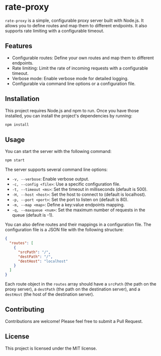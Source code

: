 # rate-proxy

`rate-proxy` is a simple, configurable proxy server built with Node.js. It allows you to define routes and map them to different endpoints. It also supports rate limiting with a configurable timeout.

## Features

- Configurable routes: Define your own routes and map them to different endpoints.
- Rate limiting: Limit the rate of incoming requests with a configurable timeout.
- Verbose mode: Enable verbose mode for detailed logging.
- Configurable via command line options or a configuration file.

## Installation

This project requires Node.js and npm to run. Once you have those installed, you can install the project's dependencies by running:

```bash
npm install
```

## Usage

You can start the server with the following command:

```bash
npm start
```

The server supports several command line options:

- `-v, --verbose`: Enable verbose output.
- `-c, --config <file>`: Use a specific configuration file.
- `-t, --timeout <ms>`: Set the timeout in milliseconds (default is 500).
- `-H, --host <host>`: Set the host to connect to (default is localhost).
- `-p, --port <port>`: Set the port to listen on (default is 80).
- `-m, --map <map>`: Define a key:value endpoints mapping.
- `-q, --maxqueue <num>`: Set the maximum number of requests in the queue (default is -1).

You can also define routes and their mappings in a configuration file. The configuration file is a JSON file with the following structure:

```json
{
  "routes": [
    {
      "srcPath": "/",
      "destPath": "/",
      "destHost": "localhost"
    }
  ]
}
```

Each route object in the `routes` array should have a `srcPath` (the path on the proxy server), a `destPath` (the path on the destination server), and a `destHost` (the host of the destination server).

## Contributing

Contributions are welcome! Please feel free to submit a Pull Request.

## License

This project is licensed under the MIT license.